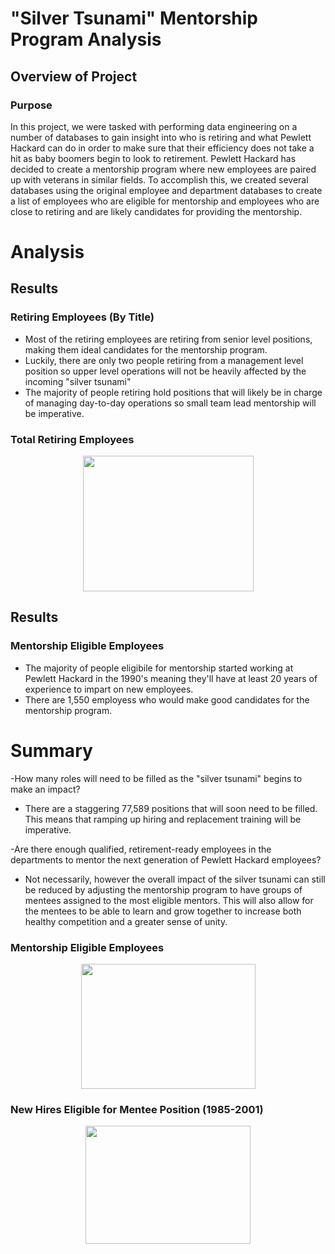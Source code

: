 # "Silver Tsunami" Mentorship Program Analysis

## Overview of Project


### Purpose

In this project, we were tasked with performing data engineering on a number of databases to gain insight into who is retiring and what Pewlett Hackard can do in order to make sure that their efficiency does not take a hit as baby boomers begin to look to retirement. Pewlett Hackard has decided to create a mentorship program where new employees are paired up with veterans in similar fields. To accomplish this, we created several databases using the original employee and department databases to create a list of employees who are eligible for mentorship and employees who are close to retiring and are likely candidates for providing the mentorship. 

# Analysis


## Results
### Retiring Employees (By Title)
- Most of the retiring employees are retiring from senior level positions, making them ideal candidates for the mentorship program.
- Luckily, there are only two people retiring from a management level position so upper level operations will not be heavily affected by the incoming "silver tsunami"
- The majority of people retiring hold positions that will likely be in charge of managing day-to-day operations so small team lead mentorship will be imperative.

### Total Retiring Employees
<p align="center">
<img width="273" height="217" src="https://user-images.githubusercontent.com/85508764/127184470-cee4091c-b932-4351-ba8b-fc863d8a2bc3.png">
</p>


## Results 
### Mentorship Eligible Employees

- The majority of people eligibile for mentorship started working at Pewlett Hackard in the 1990's meaning they'll have at least 20 years of experience to impart on new employees.
- There are 1,550 employess who would make good candidates for the mentorship program.


# Summary

-How many roles will need to be filled as the "silver tsunami" begins to make an impact?

  - There are a staggering 77,589 positions that will soon need to be filled. This means that ramping up hiring and replacement training will be imperative.

-Are there enough qualified, retirement-ready employees in the departments to mentor the next generation of Pewlett Hackard employees?

  - Not necessarily, however the overall impact of the silver tsunami can still be reduced by adjusting the mentorship program to have groups of mentees assigned to the most eligible mentors. This will also allow for the mentees to be able to learn and grow together to increase both healthy competition and a greater sense of unity.

### Mentorship Eligible Employees

<p align="center">
<img width="279" height="200" src="https://user-images.githubusercontent.com/85508764/127184703-ab9464cb-88dc-411c-a8b0-28dbab852607.png">
</p>

### New Hires Eligible for Mentee Position (1985-2001)

<p align="center">
<img width="264" height="189" src="https://user-images.githubusercontent.com/85508764/127184897-b4ca36bf-d412-4476-a3f5-d29934b7d56a.png">
</p>
